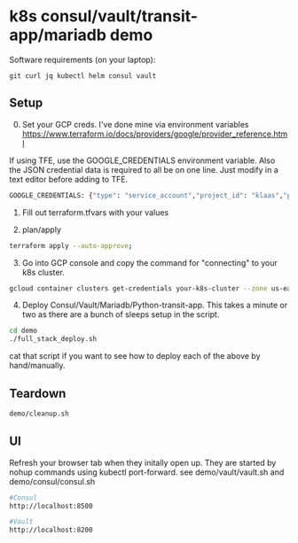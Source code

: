 # k8s consul/vault/transit-app/mariadb demo
Software requirements (on your laptop):

```git curl jq kubectl helm consul vault```

## Setup
0. Set your GCP creds. I've done mine via environment variables
https://www.terraform.io/docs/providers/google/provider_reference.html

If using TFE, use the GOOGLE_CREDENTIALS environment variable. Also the JSON credential data is required to all be on one line. Just modify in a text editor before adding to TFE.
```bash
GOOGLE_CREDENTIALS: {"type": "service_account","project_id": "klaas","private_key_id":.......... 
````
1. Fill out terraform.tfvars with your values

2. plan/apply
```bash
terraform apply --auto-approve;
```

3. Go into GCP console and copy the command for  "connecting" to your k8s cluster.
```bash
gcloud container clusters get-credentials your-k8s-cluster --zone us-east1-b --project your_project
```

4. Deploy Consul/Vault/Mariadb/Python-transit-app. This takes a minute or two as there are a bunch of sleeps setup in the script.
```bash
cd demo
./full_stack_deploy.sh
```
cat that script if you want to see how to deploy each of the above by hand/manually.


## Teardown
```bash
demo/cleanup.sh
```

## UI
Refresh your browser tab when they initally open up. They are started by nohup commands using kubectl port-forward. see demo/vault/vault.sh and demo/consul/consul.sh
```bash
#Consul
http://localhost:8500

#Vault
http://localhost:8200
```
